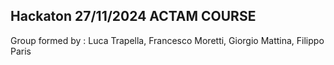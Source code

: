 ## Hackaton 27/11/2024  ACTAM COURSE

Group formed by : Luca Trapella, Francesco Moretti, Giorgio Mattina, Filippo Paris
